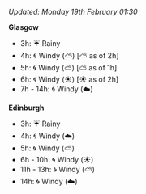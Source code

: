 *Updated: Monday 19th February 01:30*

**Glasgow**

* 3h: :umbrella: Rainy
* 4h: :cyclone: Windy (:partly_sunny:) [:partly_sunny: as of 2h]
* 5h: :cyclone: Windy (:partly_sunny:) [:partly_sunny: as of 1h]
* 6h: :cyclone: Windy (:sunny:) [:sunny: as of 2h]
* 7h - 14h: :cyclone: Windy (:cloud:)

**Edinburgh**

* 3h: :umbrella: Rainy
* 4h: :cyclone: Windy (:cloud:)
* 5h: :cyclone: Windy (:partly_sunny:)
* 6h - 10h: :cyclone: Windy (:sunny:)
* 11h - 13h: :cyclone: Windy (:partly_sunny:)
* 14h: :cyclone: Windy (:cloud:)
